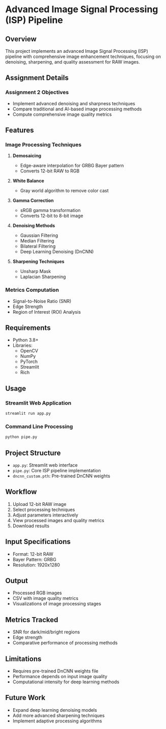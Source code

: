 # Advanced Image Signal Processing (ISP) Pipeline

## Overview
This project implements an advanced Image Signal Processing (ISP) pipeline with comprehensive image enhancement techniques, focusing on denoising, sharpening, and quality assessment for RAW images.

## Assignment Details
### Assignment 2 Objectives
- Implement advanced denoising and sharpness techniques
- Compare traditional and AI-based image processing methods
- Compute comprehensive image quality metrics

## Features

### Image Processing Techniques
1. **Demosaicing**
   - Edge-aware interpolation for GRBG Bayer pattern
   - Converts 12-bit RAW to RGB

2. **White Balance**
   - Gray world algorithm to remove color cast

3. **Gamma Correction**
   - sRGB gamma transformation
   - Converts 12-bit to 8-bit image

4. **Denoising Methods**
   - Gaussian Filtering
   - Median Filtering
   - Bilateral Filtering
   - Deep Learning Denoising (DnCNN)

5. **Sharpening Techniques**
   - Unsharp Mask
   - Laplacian Sharpening

### Metrics Computation
- Signal-to-Noise Ratio (SNR)
- Edge Strength
- Region of Interest (ROI) Analysis

## Requirements
- Python 3.8+
- Libraries:
  - OpenCV
  - NumPy
  - PyTorch
  - Streamlit
  - Rich

## Usage
### Streamlit Web Application
```bash
streamlit run app.py
```

### Command Line Processing
```bash
python pipe.py
```

## Project Structure
- `app.py`: Streamlit web interface
- `pipe.py`: Core ISP pipeline implementation
- `dncnn_custom.pth`: Pre-trained DnCNN weights

## Workflow
1. Upload 12-bit RAW image
2. Select processing techniques
3. Adjust parameters interactively
4. View processed images and quality metrics
5. Download results

## Input Specifications
- Format: 12-bit RAW
- Bayer Pattern: GRBG
- Resolution: 1920x1280

## Output
- Processed RGB images
- CSV with image quality metrics
- Visualizations of image processing stages

## Metrics Tracked
- SNR for dark/mid/bright regions
- Edge strength
- Comparative performance of processing methods

## Limitations
- Requires pre-trained DnCNN weights file
- Performance depends on input image quality
- Computational intensity for deep learning methods

## Future Work
- Expand deep learning denoising models
- Add more advanced sharpening techniques
- Implement adaptive processing algorithms

